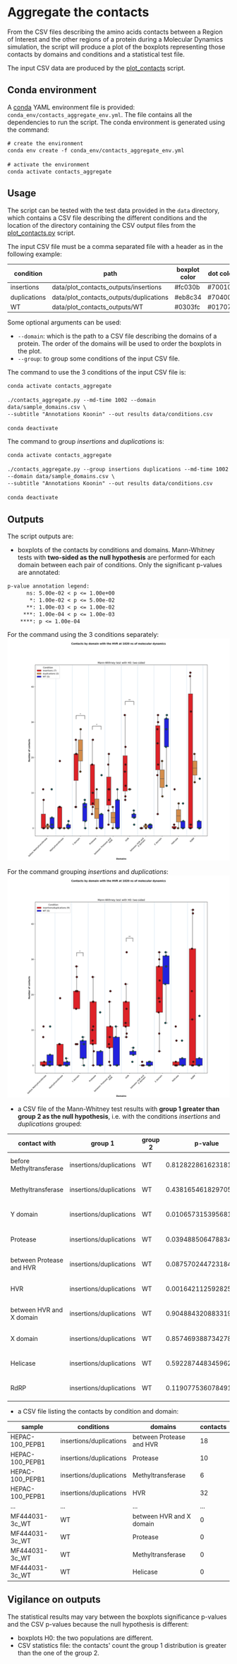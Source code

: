 # Aggregate the contacts

From the CSV files describing the amino acids contacts between a Region of Interest and the other regions of a protein 
during a Molecular Dynamics simulation, the script will produce a plot of the boxplots representing those contacts by 
domains and conditions and a statistical test file.

The input CSV data are produced by the [plot_contacts](https://github.com/njeanne/plot_contacts/tree/main) script.

## Conda environment

A [conda](https://docs.conda.io/projects/conda/en/latest/index.html) YAML environment file is provided: 
`conda_env/contacts_aggregate_env.yml`. The file contains all the dependencies to run the script.
The conda environment is generated using the command:
```shell script
# create the environment
conda env create -f conda_env/contacts_aggregate_env.yml

# activate the environment
conda activate contacts_aggregate
```

## Usage

The script can be tested with the test data provided in the `data` directory, which contains a CSV file describing the 
different conditions and the location of the directory containing the CSV output files from the [plot_contacts.py](https://github.com/njeanne/plot_contacts) 
script.

The input CSV file must be a comma separated file with a header as in the following example:

| condition    | path | boxplot color | dot color |
|--------------|---|---|---|
| insertions   | data/plot_contacts_outputs/insertions | #fc030b | #700101 |
| duplications | data/plot_contacts_outputs/duplications | #eb8c34 | #704001 |
| WT           | data/plot_contacts_outputs/WT | #0303fc | #017070 |

Some optional arguments can be used:
- `--domain`: which is the path to a CSV file describing the domains of a protein. The order of the domains will be used to order the boxplots in the plot.
- `--group`: to group some conditions of the input CSV file.

The command to use the 3 conditions of the input CSV file is:
```shell script
conda activate contacts_aggregate

./contacts_aggregate.py --md-time 1002 --domain data/sample_domains.csv \
--subtitle "Annotations Koonin" --out results data/conditions.csv

conda deactivate
```

The command to group *insertions* and *duplications* is:
```shell script
conda activate contacts_aggregate

./contacts_aggregate.py --group insertions duplications --md-time 1002 --domain data/sample_domains.csv \
--subtitle "Annotations Koonin" --out results data/conditions.csv

conda deactivate
```

## Outputs

The script outputs are:
- boxplots of the contacts by conditions and domains. Mann-Whitney tests with **two-sided as the null hypothesis** are performed for each domain between each pair of conditions.
Only the significant p-values are annotated:
```shell
p-value annotation legend:
      ns: 5.00e-02 < p <= 1.00e+00
       *: 1.00e-02 < p <= 5.00e-02
      **: 1.00e-03 < p <= 1.00e-02
     ***: 1.00e-04 < p <= 1.00e-03
    ****: p <= 1.00e-04
```

For the command using the 3 conditions separately:
![contacts heatmap](doc/_static/boxplots_3-classes.svg)

For the command grouping *insertions* and *duplications*:
![contacts heatmap](doc/_static/boxplots_2-classes.svg)

- a CSV file of the Mann-Whitney test results with **group 1 greater than group 2 as the null hypothesis**, i.e. with the conditions *insertions* and *duplications* grouped:

|contact with            |group 1                |group 2|p-value              |statistic|test          |H0                                        |comment|
|------------------------|-----------------------|-------|---------------------|---------|--------------|------------------------------------------|-------|
|before Methyltransferase|insertions/duplications|WT     |0.812822861623181    |17.0     |Mann-Whitney U|insertions/duplications is greater than WT|       |
|Methyltransferase       |insertions/duplications|WT     |0.4381654618297056   |24.0     |Mann-Whitney U|insertions/duplications is greater than WT|       |
|Y domain                |insertions/duplications|WT     |0.010657315395681436 |40.0     |Mann-Whitney U|insertions/duplications is greater than WT|       |
|Protease                |insertions/duplications|WT     |0.03948850647883433  |36.0     |Mann-Whitney U|insertions/duplications is greater than WT|       |
|between Protease and HVR|insertions/duplications|WT     |0.08757024472318475  |33.0     |Mann-Whitney U|insertions/duplications is greater than WT|       |
|HVR                     |insertions/duplications|WT     |0.0016421125928250471|45.0     |Mann-Whitney U|insertions/duplications is greater than WT|       |
|between HVR and X domain|insertions/duplications|WT     |0.9048843208833199   |16.0     |Mann-Whitney U|insertions/duplications is greater than WT|       |
|X domain                |insertions/duplications|WT     |0.8574693887342786   |15.0     |Mann-Whitney U|insertions/duplications is greater than WT|       |
|Helicase                |insertions/duplications|WT     |0.5922874483459629   |21.5     |Mann-Whitney U|insertions/duplications is greater than WT|       |
|RdRP                    |insertions/duplications|WT     |0.11907753607849125  |31.5     |Mann-Whitney U|insertions/duplications is greater than WT|       |

  
- a CSV file listing the contacts by condition and domain:

|sample         |conditions             |domains                 |contacts|
|---------------|-----------------------|------------------------|--------|
|HEPAC-100_PEPB1|insertions/duplications|between Protease and HVR|18      |
|HEPAC-100_PEPB1|insertions/duplications|Protease                |10      |
|HEPAC-100_PEPB1|insertions/duplications|Methyltransferase       |6       |
|HEPAC-100_PEPB1|insertions/duplications|HVR                     |32      |
|...            |...                    |...                     |...     |
|MF444031-3c_WT |WT                     |between HVR and X domain|0       |
|MF444031-3c_WT |WT                     |Protease                |0       |
|MF444031-3c_WT |WT                     |Methyltransferase       |0       |
|MF444031-3c_WT |WT                     |Helicase                |0       |

## Vigilance on outputs

The statistical results may vary between the boxplots significance p-values and the CSV p-values
because the null hypothesis is different:

- boxplots H0: the two populations are different.
- CSV statistics file: the contacts' count the group 1 distribution is greater than the one of the group 2. 